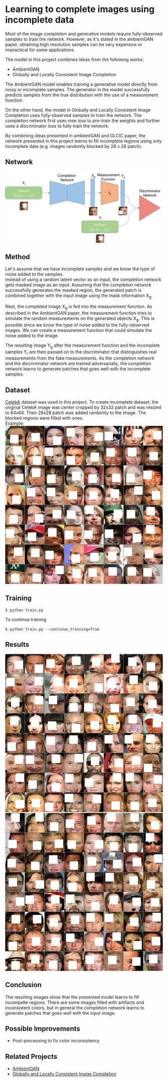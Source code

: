 # Learning to complete images using incomplete data  

Most of the image completion and generative models require fully-observed samples to train the network. However, as it's stated in the ambientGAN paper, obtaining high resolution samples can be very expensive or impractical for some applications.  

The model in this project combines ideas from the following works:  
* AmbientGAN  
* Globally and Locally Consistent Image Completion  

The AmbientGAN model enables training a generative model directly from noisy or incomplete samples. The generator in the model successfully predicts samples from the true distribution with the use of a measurement function.   

On the other hand, the model in Globally and Locally Consistent Image Completion uses fully-observed samples to train the network. The completion network first uses mse loss to pre-train the weights and further uses a discriminator loss to fully train the network.  

By combining ideas presented in ambientGAN and GLCIC paper, the network presented in this project learns to fill incomplete regions using only incomplete data (e.g. images randomly blocked by 28 x 28 patch).  


## Network
![Alt text](images/network.png?raw=true "network")  


## Method
Let's assume that we have incomplete samples and we know the type of noise added to the samples.  
Instead of using a random latent vector as an input, the completion network gets masked image as an input. Assuming that the completion network successfully generates the masked region, the generated patch is combined together with the input image using the mask information X<sub>g</sub>.  

Next, the completed image X<sub>g</sub> is fed into the measurement function. As described in the AmbientGAN paper, the measurement function tries to simulate the random measurements on the generated objects X<sub>g</sub>. This is possible since we know the type of noise added to the fully-observed images. We can create a measurement function that could simulate the noise added to the image.  

The resulting image Y<sub>g</sub> after the measurement function and the incomplete samples Y<sub>r</sub> are then passed on to the discriminator that distinguishes real measurements from the fake measurements. As the completion network and the discriminator network are trained adversarially, the completion network learns to generate patches that goes well with the incomplete samples.    

## Dataset  
[CelebA](http://mmlab.ie.cuhk.edu.hk/projects/CelebA.html) dataset was used in this project. To create incomplete dataset, the original CelebA image was center cropped by 32x32 patch and was resized to 64x64. Then 28x28 patch was added randomly to the image. The blocked regions were filled with ones.  
Example:  
![Alt text](images/dataset.jpg?raw=true "dataset")  

## Training  
```
$ python train.py 
```

To continue training  
```
$ python train.py --continue_training=True
```


## Results  
![Alt text](images/block_patch_res_1.gif?raw=true "res_1")  
![Alt text](images/block_patch_res_2.gif?raw=true "res_2")  

## Conclusion  
The resulting images show that the presented model learns to fill incompelte regions. There are some images filled with artifacts and inconsistent colors, but in general the completion network learns to generate patches that goes well with the input image.  


## Possible Improvements  
* Post-processing to fix color inconsistency  


## Related Projects  
* [AmbientGAN](https://openreview.net/forum?id=Hy7fDog0b)
* [Globally and Locally Consistent Image Completion](http://hi.cs.waseda.ac.jp/~iizuka/projects/completion/en/)  

